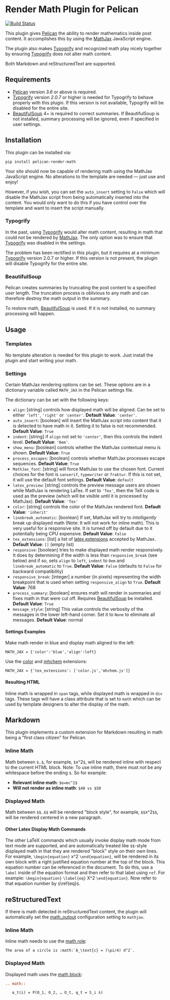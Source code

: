 Render Math Plugin for Pelican
==============================

[![Build Status](https://img.shields.io/github/workflow/status/pelican-plugins/render-math/build)](https://github.com/pelican-plugins/render-math/actions)

This plugin gives [Pelican][] the ability to render mathematics inside post
content. It accomplishes this by using the [MathJax][] JavaScript engine.

The plugin also makes [Typogrify][] and recognized math play nicely together by
ensuring [Typogrify][] does not alter math content.

Both Markdown and reStructuredText are supported.

Requirements
------------

* [Pelican][] version *3.6* or above is required.
* [Typogrify][] version *2.0.7* or higher is needed for Typogrify to behave
  properly with this plugin. If this version is not available, Typogrify will be
  disabled for the entire site.
* [BeautifulSoup][] 4+ is required to correct summaries. If BeautifulSoup is not
  installed, summary processing will be ignored, even if specified in user
  settings.

Installation
------------

This plugin can be installed via:

    pip install pelican-render-math

Your site should now be capable of rendering math using the MathJax JavaScript
engine. No alterations to the template are needed — just use and enjoy!

However, if you wish, you can set the `auto_insert` setting to `False` which
will disable the MathJax script from being automatically inserted into the
content. You would only want to do this if you have control over the template
and want to insert the script manually.

### Typogrify

In the past, using [Typogrify][] would alter math content, resulting in math
that could not be rendered by [MathJax][]. The only option was to ensure that
[Typogrify][] was disabled in the settings.

The problem has been rectified in this plugin, but it requires at a minimum
[Typogrify][] version 2.0.7 or higher. If this version is not present, the
plugin will disable Typogrify for the entire site.

### BeautifulSoup

Pelican creates summaries by truncating the post content to a specified user
length. The truncation process is oblivious to any math and can therefore
destroy the math output in the summary.

To restore math, [BeautifulSoup][] is used. If it is not installed, no summary
processing will happen.

Usage
-----

### Templates

No template alteration is needed for this plugin to work. Just install the
plugin and start writing your math.

### Settings

Certain MathJax rendering options can be set. These options are in a dictionary
variable called `MATH_JAX` in the Pelican settings file.

The dictionary can be set with the following keys:

 * `align`: [string] controls how displayed math will be aligned. Can be set to
   either `'left'`, `'right'` or `'center'`. **Default Value**: `'center'`.
 * `auto_insert`: [boolean] will insert the MathJax script into content that it
   is detected to have math in it. Setting it to false is not recommended.
   **Default Value**: `True`
 * `indent`: [string] if `align` not set to `'center'`, then this controls the
   indent level. **Default Value**: `'0em'`.
 * `show_menu`: [boolean] controls whether the MathJax contextual menu is
   shown.  **Default Value**: `True`
 * `process_escapes`: [boolean] controls whether MathJax processes escape
   sequences.  **Default Value**: `True`
 * `MathJax_font`: [string] will force MathJax to use the chosen font. Current
   choices for the font is `sanserif`, `typewriter` or `fraktur`. If this is
   not set, it will use the default font settings. **Default Value**: `default`
 * `latex_preview`: [string] controls the preview message users are shown while
   MathJax is rendering LaTex. If set to `'Tex'`, then the TeX code is used as
   the preview (which will be visible until it is processed by MathJax).
   **Default Value**: `'Tex'`
 * `color`: [string] controls the color of the MathJax rendered font. **Default
   Value**: `'inherit'`
 * `linebreak_automatic`: [boolean] If set, MathJax will try to *intelligently*
   break up displayed math (Note: It will not work for inline math). This is
   very useful for a responsive site. It is turned off by default due to it
   potentially being CPU expensive. **Default Value**: `False`
 * `tex_extensions`: [list] a list of [latex
   extensions](https://docs.mathjax.org/en/latest/input/tex/extensions.html)
   accepted by MathJax. **Default Value**: `[]` (empty list)
 * `responsive`: [boolean] tries to make displayed math render responsively. It
   does by determining if the width is less than `responsive_break` (see below)
   and if so, sets `align` to `left`, `indent` to `0em` and
   `linebreak_automatic` to `True`.  **Default Value**: `False` (defaults to
   `False` for backward compatibility)
 * `responsive_break`: [integer] a number (in pixels) representing the width
   breakpoint that is used when setting `responsive_align` to `True`. **Default
   Value**: 768
 * `process_summary`: [boolean] ensures math will render in summaries and fixes
   math in that were cut off. Requires [BeautifulSoup][] be installed. **Default
   Value**: `True`
 * `message_style`: [string] This value controls the verbosity of the messages
   in the lower left-hand corner. Set it to `None` to eliminate all messages.
   **Default Value**: normal

#### Settings Examples

Make math render in blue and display math aligned to the left:

    MATH_JAX = {'color':'blue','align':left}

Use the [color](https://docs.mathjax.org/en/latest/input/tex/extensions/color.html)
and [mhchem](https://docs.mathjax.org/en/latest/input/tex/extensions/mhchem.html)
extensions:

    MATH_JAX = {'tex_extensions': ['color.js','mhchem.js']}

#### Resulting HTML

Inline math is wrapped in `span` tags, while displayed math is wrapped in
`div` tags.  These tags will have a class attribute that is set to `math` which
can be used by template designers to alter the display of the math.

Markdown
--------

This plugin implements a custom extension for Markdown resulting in math being
a "first class citizen" for Pelican.

### Inline Math

Math between `$`..`$`, for example, `$`x^2`$`, will be rendered inline with
respect to the current HTML block. Note: To use inline math, there must *not*
be any whitespace before the ending `$`. So for example:

 * **Relevant inline math**: `$e=mc^2$`
 * **Will not render as inline math**: `$40 vs $50`

### Displayed Math

Math between `$$`..`$$` will be rendered "block style", for example,
`$$`x^2`$$`, will be rendered centered in a new paragraph.

#### Other Latex Display Math Commands

The other LaTeX commands which usually invoke display math mode from text mode
are supported, and are automatically treated like `$$`-style displayed math in
that they are rendered "block" style on their own lines.  For example,
`\begin{equation}` x^2 `\end{equation}`, will be rendered in its own block with
a right justified equation number at the top of the block. This equation number
can be referenced in the document.  To do this, use a `label` inside of the
equation format and then refer to that label using `ref`. For example:
`\begin{equation}` `\label{eq}` X^2 `\end{equation}`.  Now refer to that
equation number by `$`\ref{eq}`$`.

reStructuredText
----------------

If there is math detected in reStructuredText content, the plugin will
automatically set the
[math_output](https://docutils.sourceforge.io/docs/user/config.html#math-output)
configuration setting to `mathjax`.

### Inline Math

Inline math needs to use the [math
role](https://docutils.sourceforge.io/docs/ref/rst/roles.html#math):

```
The area of a circle is :math:`A_\text{c} = (\pi/4) d^2`.
```

### Displayed Math

Displayed math uses the [math block](https://docutils.sourceforge.io/docs/ref/rst/directives.html#math):

```rst
.. math::

   α_t(i) = P(O_1, O_2, … O_t, q_t = S_i λ)
```


[BeautifulSoup]: https://www.crummy.com/software/BeautifulSoup/
[MathJax]: https://www.mathjax.org/
[Pelican]: https://github.com/getpelican/pelican
[Typogrify]: https://github.com/mintchaos/typogrify
